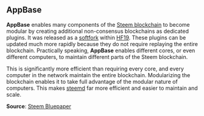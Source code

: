 ## AppBase

**AppBase** enables many components of the [Steem blockchain](/glossary/steem-blockchain.md) to become modular by creating additional non-consensus blockchains as dedicated plugins. It was released as a [softfork](/glossary/softfork.md) within [HF19](https://github.com/steemit/steem/releases/tag/v0.19.10). These plugins can be updated much more rapidly because they do not require replaying the entire blockchain. Practically speaking, **AppBase** enables different cores, or even different computers, to maintain different parts of the Steem blockchain.

This is significantly more efficient than requiring every core, and every computer in the network maintain the entire blockchain. Modularizing the blockchain enables it to take full advantage of the modular nature of computers. This makes [steemd](/glossary/steemd.md) far more efficient and easier to maintain and scale.

**Source**: [Steem Bluepaper](https://steem.io/steem-bluepaper.pdf)
